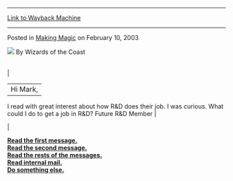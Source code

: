 
---
[Link to Wayback Machine](https://web.archive.org/web/20211204015800/https://magic.wizards.com/en/articles/archive/making-magic/2003-02-10-18)

[_metadata_:author]:- "Wizards of the Coast"
[_metadata_:generator]:- "Drupal 7 (http://drupal.org)"
[_metadata_:node]:- "618381"
[_metadata_:publish_date]:- "2003-02-10"
[_metadata_:source]:- "div-main-content"
[_metadata_:title]:- "| MAGIC: THE GATHERING"
[_metadata_:wayback_capture_timestamp]:- "2021-12-04 01:58:00"
[_metadata_:wayback_raw_url]:- "https://web.archive.org/web/20211204015800id_/https://magic.wizards.com/en/articles/archive/making-magic/2003-02-10-18"
[_metadata_:wayback_url]:- "https://magic.wizards.com/en/articles/archive/making-magic/2003-02-10-18"
---




 Posted in [Making Magic](/en/articles/columns/making-magic)
 on February 10, 2003 






![](https://media.magic.wizards.com/styles/auth_small/public/images/person/wizards_author.jpg)
By Wizards of the Coast














|  |  |
| --- | --- |
| 

|  |
| --- |
| Hi Mark,
I read with great interest about how R&D does their job. I was curious. What could I do to get a job in R&D?
Future R&D Member |

 |

**[Read the first message.](http://archive.wizards.com/magic/mr58process.asp?go=18)  
[Read the second message.](http://archive.wizards.com/magic/mr58process.asp?go=19)  
[Read the rests of the messages.](http://archive.wizards.com/magic/mr58process.asp?go=21)  
[Read internal mail.](http://archive.wizards.com/magic/mr58process.asp?go=09)  
[Do something else.](http://archive.wizards.com/magic/mr58process.asp?go=var)**








